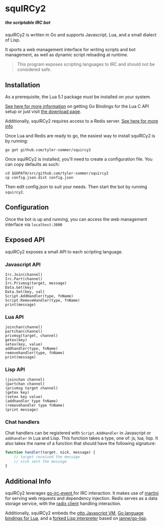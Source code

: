 squIRCy2
========

##### the scriptable IRC bot

squIRCy2 is written in Go and supports Javascript, Lua, and a small dialect of Lisp. 

It sports a web management interface for writing scripts and bot management, as well as dynamic script reloading at runtime.


> This program exposes scripting languages to IRC and should not be considered safe.


Installation
------------

As a prerequisite, the Lua 5.1 package must be installed on your system.

[See here for more information](https://github.com/aarzilli/golua/blob/master/README.md) on getting Go Bindings for the Lua C API setup or just visit [the download page](http://www.lua.org/download.html).

Additionally, squIRCy2 requires access to a Redis server. [See here for more info](http://redis.io/)


Once Lua and Redis are ready to go, the easiest way to install squIRCy2 is by running:

```
go get github.com/tyler-sommer/squircy2
```

Once squIRCy2 is installed, you'll need to create a configuration file. You can copy defaults as such:

```
cd $GOPATH/src/github.com/tyler-sommer/squircy2
cp config.json.dist config.json
```

Then edit config.json to suit your needs. Then start the bot by running `squircy2`.


Configuration
-------------

Once the bot is up and running, you can access the web management interface via `localhost:3000`


Exposed API
-----------

squIRCy2 exposes a small API to each scripting language.

### Javascript API

```
Irc.Join(channel)
Irc.Part(channel)
Irc.Privmsg(target, message)
Data.Get(key)
Data.Set(key, val)
Script.AddHandler(type, fnName)
Script.RemoveHandler(type, fnName)
print(message)
```

### Lua API

```
joinchan(channel)
partchan(channel)
privmsg(target, channel)
getex(key)
setex(key, value)
addhandler(type, fnName)
removehandler(type, fnName)
print(message)
```

### Lisp API

```
(joinchan channel)
(partchan channel)
(privmsg target channel)
(getex key)
(setex key value)
(addhandler type fnName)
(removehandler type fnName)
(print message)
```

### Chat handlers

Chat handlers can be registered with `Script.AddHandler` in Javascript or `addhandler` in Lua and Lisp. This function takes a type, one of: js, lua, lisp. It also takes the name of a function that should have the following signature:

```js
function handler(target, nick, message) {
	// target received the message
	// nick sent the message
}
```


Additional Info
---------------

squIRCy2 leverages [go-irc-event ](https://github.com/thoj/go-ircevent) for IRC interaction. It makes use of [martini](https://github.com/go-martini/martini) for serving web requests and dependency injection. Redis serves as a data storage service, with the [radix client](https://github.com/fzzy/radix) handling interaction.

Additionally, squIRCy2 embeds the [otto Javascript VM](https://github.com/robertkrimen/otto), [Go language bindings for Lua](https://github.com/aarzilli/golua), and a [forked Lisp interpreter](https://github.com/veonik/go-lisp) based on [janne/go-lisp](https://github.com/janne/go-lisp).

